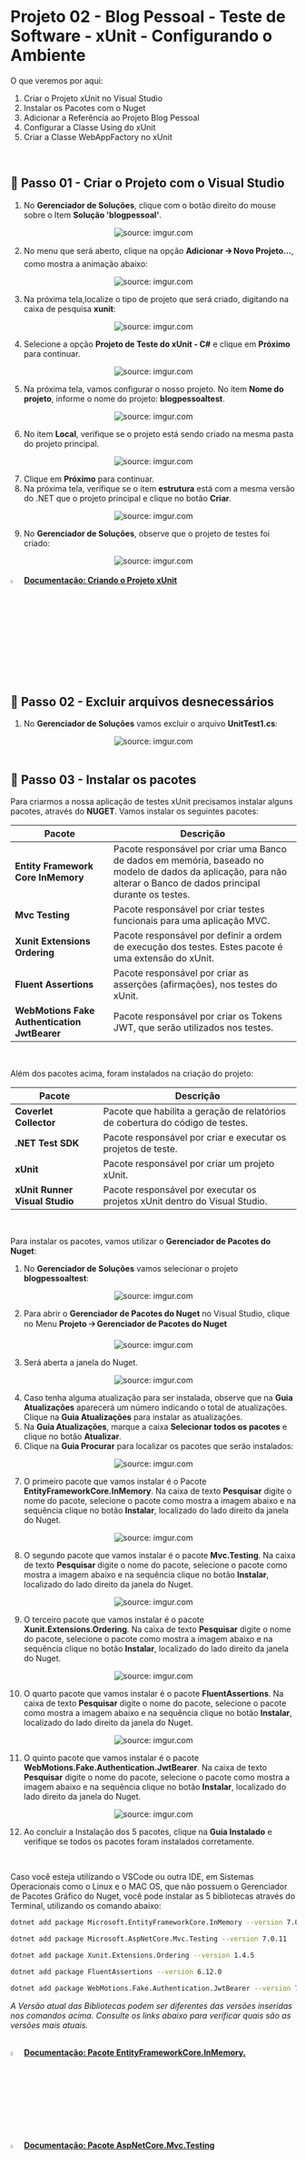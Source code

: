 <h1>Projeto 02 - Blog Pessoal - Teste de Software - xUnit - Configurando o Ambiente</h1>



O que veremos por aqui:

1. Criar o Projeto xUnit no Visual Studio
2. Instalar os Pacotes com o Nuget
3. Adicionar a Referência ao Projeto Blog Pessoal
4. Configurar a Classe Using do xUnit
5. Criar a Classe WebAppFactory no xUnit

<br />

<h2>👣 Passo 01 - Criar o Projeto com o Visual Studio</h2>




1. No **Gerenciador de Soluções**, clique com o botão direito do mouse sobre o Item **Solução 'blogpessoal'**. 

<div align="center">
  <img src="https://i.imgur.com/dj055oP.png" title="source: imgur.com" />
</div>

2. No menu que será aberto, clique na opção **Adicionar 🡪 Novo Projeto...**, como mostra a animação abaixo: 

<div align="center">
  <img src="https://i.imgur.com/OZz4aM9.gif" title="source: imgur.com" />
</div>

3. Na próxima tela,localize o tipo de projeto que será criado, digitando na caixa de pesquisa **xunit**:

<div align="center">
  <img src="https://i.imgur.com/JNQkRuW.png" title="source: imgur.com" />
</div>

4. Selecione a opção **Projeto de Teste do xUnit - C#** e clique em **Próximo** para continuar.

<div align="center">
  <img src="https://i.imgur.com/IhjYFq1.png" title="source: imgur.com" />
</div>

5. Na próxima tela, vamos configurar o nosso projeto. No item **Nome do projeto**, informe o nome do projeto: **blogpessoaltest**. 

<div align="center">
  <img src="https://i.imgur.com/6F9tAJb.png" title="source: imgur.com" />
</div>

6. No item **Local**, verifique se o projeto está sendo criado na mesma pasta do projeto principal.

<div align="center">
  <img src="https://i.imgur.com/SkVPFo1.png" title="source: imgur.com" />
</div>

7. Clique em **Próximo** para continuar.
8. Na próxima tela, verifique se o item **estrutura** está com a mesma versão do .NET que o projeto principal e clique no botão **Criar**. 

<div align="center">
  <img src="https://i.imgur.com/JzcOhxY.png" title="source: imgur.com" />
</div>

9. No **Gerenciador de Soluções**, observe que o projeto de testes foi criado:

<div align="center"><img src="https://i.imgur.com/SxkgQFO.png" title="source: imgur.com" /></div>

<br />

<div align="left"><img src="https://i.imgur.com/p0zl5ZX.png" title="source: imgur.com" width="4%"/> <a href="https://learn.microsoft.com/pt-br/aspnet/core/fundamentals/environments?view=aspnetcore-7.0" target="_blank"><b>Documentação: Criando o Projeto xUnit</b></a></div>

<br />

<h2>👣 Passo 02 - Excluir arquivos desnecessários</h2>



1. No **Gerenciador de Soluções** vamos excluir o arquivo **UnitTest1.cs**:

<div align="center"><img src="https://i.imgur.com/3Jb0Od6.png" title="source: imgur.com" /></div>

<br />

<h2>👣 Passo 03 - Instalar os pacotes</h2>



Para criarmos a nossa aplicação de testes xUnit precisamos instalar alguns pacotes, através do **NUGET**. Vamos instalar os seguintes pacotes:


| Pacote                                       | Descrição                                                    |
| -------------------------------------------- | ------------------------------------------------------------ |
| **Entity Framework Core InMemory**           | Pacote responsável por criar uma Banco de dados em memória, baseado no modelo de dados da aplicação, para não alterar o Banco de dados principal durante os testes. |
| **Mvc Testing**                              | Pacote responsável por criar testes funcionais para uma aplicação MVC. |
| **Xunit Extensions Ordering**                | Pacote responsável por definir a ordem de execução dos testes. Estes pacote é uma extensão do xUnit. |
| **Fluent Assertions**                        | Pacote responsável por criar as asserções (afirmações), nos testes do xUnit. |
| **WebMotions Fake Authentication JwtBearer** | Pacote responsável por criar os Tokens JWT, que serão utilizados nos testes. |

<br />

Além dos pacotes acima, foram instalados na criação do projeto:

| Pacote                         | Descrição                                                    |
| ------------------------------ | ------------------------------------------------------------ |
| **Coverlet Collector**         | Pacote que habilita a geração de relatórios de cobertura do código de testes. |
| **.NET Test SDK**              | Pacote responsável por criar e executar os projetos de teste. |
| **xUnit**                      | Pacote responsável por criar um projeto xUnit.               |
| **xUnit Runner Visual Studio** | Pacote responsável por executar os projetos xUnit dentro do Visual Studio. |

<br />

Para instalar os pacotes, vamos utilizar o **Gerenciador de Pacotes do Nuget**: 

1. No **Gerenciador de Soluções** vamos selecionar o projeto **blogpessoaltest**:

<div align="center"><img src="https://i.imgur.com/hFtkSHF.png" title="source: imgur.com" /></div>

2. Para abrir o **Gerenciador de Pacotes do Nuget** no Visual Studio, clique no Menu **Projeto 🡢 Gerenciador de Pacotes do Nuget**

<div align="center"><img src="https://i.imgur.com/py7lAQ5.gif" title="source: imgur.com" /></div>

3. Será aberta a janela do Nuget.

<div align="center"><img src="https://i.imgur.com/i6Xm8A7.png" title="source: imgur.com" /></div>

4. Caso tenha alguma atualização para ser instalada, observe que na **Guia Atualizações** aparecerá um número indicando o total de atualizações. Clique na **Guia Atualizações** para instalar as atualizações.
5. Na **Guia Atualizações**, marque a caixa **Selecionar todos os pacotes** e clique no botão **Atualizar**.
6. Clique na **Guia Procurar** para localizar os pacotes que serão instalados:

<div align="center"><img src="https://i.imgur.com/8JTveYT.png" title="source: imgur.com" /></div>

7. O primeiro pacote que vamos instalar é o Pacote **EntityFrameworkCore.InMemory**. Na caixa de texto **Pesquisar** digite o nome do pacote, selecione o pacote como mostra a imagem abaixo e na sequência clique no botão **Instalar**, localizado do lado direito da janela do Nuget.

<div align="center"><img src="https://i.imgur.com/FrkQBEy.png" title="source: imgur.com" /></div>

8. O segundo pacote que vamos instalar é o pacote **Mvc.Testing**. Na caixa de texto **Pesquisar** digite o nome do pacote, selecione o pacote como mostra a imagem abaixo e na sequência clique no botão **Instalar**, localizado do lado direito da janela do Nuget.

<div align="center"><img src="https://i.imgur.com/ApsnBnl.png" title="source: imgur.com" /></div>

9. O terceiro pacote que vamos instalar é o pacote **Xunit.Extensions.Ordering**. Na caixa de texto **Pesquisar** digite o nome do pacote, selecione o pacote como mostra a imagem abaixo e na sequência clique no botão **Instalar**, localizado do lado direito da janela do Nuget.

<div align="center"><img src="https://i.imgur.com/Tw0EJov.png" title="source: imgur.com" /></div>

10. O quarto pacote que vamos instalar é o pacote **FluentAssertions**. Na caixa de texto **Pesquisar** digite o nome do pacote, selecione o pacote como mostra a imagem abaixo e na sequência clique no botão **Instalar**, localizado do lado direito da janela do Nuget.

<div align="center"><img src="https://i.imgur.com/a6h3HRJ.png" title="source: imgur.com" /></div>

11. O quinto pacote que vamos instalar é o pacote **WebMotions.Fake.Authentication.JwtBearer**. Na caixa de texto **Pesquisar** digite o nome do pacote, selecione o pacote como mostra a imagem abaixo e na sequência clique no botão **Instalar**, localizado do lado direito da janela do Nuget.

<div align="center"><img src="https://i.imgur.com/sFzHm99.png" title="source: imgur.com" /></div>

12. Ao concluir a Instalação dos 5 pacotes, clique na **Guia Instalado** e verifique se todos os pacotes foram instalados corretamente. 

<br />

Caso você esteja utilizando o VSCode ou outra IDE, em   Sistemas Operacionais como o Linux e o MAC OS, que não possuem o   Gerenciador de Pacotes Gráfico do Nuget, você pode instalar as 5   bibliotecas através do Terminal, utilizando os comando abaixo:

```bash
dotnet add package Microsoft.EntityFrameworkCore.InMemory --version 7.0.11

dotnet add package Microsoft.AspNetCore.Mvc.Testing --version 7.0.11

dotnet add package Xunit.Extensions.Ordering --version 1.4.5

dotnet add package FluentAssertions --version 6.12.0

dotnet add package WebMotions.Fake.Authentication.JwtBearer --version 7.0.0
```

*A Versão atual das Bibliotecas podem ser diferentes das versões inseridas nos comandos acima. Consulte os   links abaixo para verificar quais são as versões mais atuais.*

<br />

<div align="left"><img src="https://i.imgur.com/2czVisH.png" title="source: imgur.com" width="4%"/> <a href="https://www.nuget.org/packages/Microsoft.EntityFrameworkCore.InMemory" target="_blank"><b>Documentação: Pacote EntityFrameworkCore.InMemory.</b></a></div>

<div align="left"><img src="https://i.imgur.com/2czVisH.png" title="source: imgur.com" width="4%"/> <a href="https://www.nuget.org/packages/Microsoft.AspNetCore.Mvc.Testing" target="_blank"><b>Documentação: Pacote AspNetCore.Mvc.Testing</b></a></div>

<div align="left"><img src="https://i.imgur.com/2czVisH.png" title="source: imgur.com" width="4%"/> <a href="https://www.nuget.org/packages/Xunit.Extensions.Ordering" target="_blank"><b>Documentação: Pacote Xunit.Extensions.Ordering.</b></a></div>

<div align="left"><img src="https://i.imgur.com/2czVisH.png" title="source: imgur.com" width="4%"/> <a href="https://www.nuget.org/packages/FluentAssertions" target="_blank"><b>Documentação: Pacote FluentAssertions.</b></a></div>

<div align="left"><img src="https://i.imgur.com/2czVisH.png" title="source: imgur.com" width="4%"/> <a href="https://www.nuget.org/packages/WebMotions.Fake.Authentication.JwtBearer" target="_blank"><b>Documentação: Pacote WebMotions.Fake.Authentication.JwtBearer</b></a></div>

<br />

<h2>👣 Passo 04 - Adicionar a Referência ao Projeto Blog Pessoal</h2>



Para executarmos os testes é necessário associar o projeto xUnit ao projeto ASP.NET, como veremos abaixo:

1. No **Gerenciador de Soluções**, clique com o botão direito do mouse sobre o projeto de testes **blogpessoaltest** e clique na opção **Adicionar 🡪 Referência de Projeto...**, como mostra a animação abaixo:

<div align="center"><img src="https://i.imgur.com/fl1sgI3.gif" title="source: imgur.com" /></div>

2. Na janela **Gerenciador de Referências**, marque o projeto **blogpessoal** e clique em **OK** para concluir.

<div align="center"><img src="https://i.imgur.com/tmPBuI7.png" title="source: imgur.com" /></div>

Agora o projeto de testes **blogpessoaltest** está associado ao projeto **blogpessoal**.

<br />

<h2>👣 Passo 05 - Configurar a Classe Using</h2>



1. No **Gerenciador de Soluções** abra a Classe **Using.cs** do projeto de testes **blogpessoaltest**:

<div align="center"><img src="https://i.imgur.com/3JB3soz.png" title="source: imgur.com" /></div>

2. Adicione as linhas abaixo na Classe **Using.cs**:

```c#
[assembly: CollectionBehavior(DisableTestParallelization = true)]

[assembly: TestCaseOrderer("Xunit.Extensions.Ordering.TestCaseOrderer", "Xunit.Extensions.Ordering")]
```

Vamos analisar o código acima:

<div align="center"><img src="https://i.imgur.com/kh7pJ7z.png" title="source: imgur.com" /></div>

**Linha 03:** Desabilita a execução de testes em paralelo, ou seja, dois ou mais testes simultaneamente.

**Linha 05:** Habilita a Ordenação de Testes, ou seja, a pessoa desenvolvedora poderá definir a sequência de execução dos testes.

<br />

<div align="left"><img src="https://i.imgur.com/p0zl5ZX.png" title="source: imgur.com" width="4%"/> <a href="https://xunit.net/docs/running-tests-in-parallel" target="_blank"><b>Documentação: Testes em Paralelo</b></a></div>

<div align="left"><img src="https://i.imgur.com/p0zl5ZX.png" title="source: imgur.com" width="4%"/> <a href="https://www.nuget.org/packages/Xunit.Extensions.Ordering#setup-ordering" target="_blank"><b>Documentação: Ordenação dos testes</b></a></div>

<br />

<h2>👣 Passo 06 - Criar a Classe WebAppFactory no Projeto Blog Pessoal Test</h2>



A Classe **WebAppFactory** será utilizada para inicializar o projeto **Blog Pessoal** em memória, para realizarmos os testes funcionais da aplicação, dentro do projeto de testes do xUnit **Blog Pessoal Test**. 

Dentro do projeto **blogpessoaltest**, vamos criar a pasta **Factory**:

1. No lado direito superior, na Guia **Gerenciador de Soluções**, clique com o botão direito do mouse sobre o projeto  **blogpessoaltest** e clique na opção **Adicionar 🡪 Nova Pasta**

2. Digite o nome da pasta (**Factory**), com a primeira letra maiúscula, seguindo o padrão do C# e pressione **enter** para concluir. 

<br />

Na sequência, vamos criar a **Classe WebAppFactory** na pasta **Factory**.

1. Clique com o botão direito do mouse sobre a **pasta Factory** e na sequência, clique na opção **Adicionar 🡪 Classe**
2. No item **Nome**, digite o nome da Classe (**WebAppFactory**)
3. Clique no botão **Adicionar** para concluir.

<br />

Agora vamos criar e analisar o código da **Classe WebAppFactory**:

<div align="center"><img src="https://i.imgur.com/pJkUW9q.png" title="source: imgur.com" /></div>

**Linha 01:** Importamos o Namespace **blogpessoal** (pasta raíz do projeto Blog Pessoal), através da palavra reservada **using**.

**Linha 02:** Importamos o Namespace **Data** (pasta Model do projeto Blog Pessoal), através da palavra reservada **using**.

**Linha 03:** Importamos o Namespace **AspNetCore.Hosting**, através da palavra reservada **using**. Este Pacote possui os Métodos necessários para configurar serviços adicionais para o aplicativo Web.

**Linha 04:** Importamos o Namespace **AspNetCore.Mvc.Testing**, através da palavra reservada **using**. Este Pacote possui os Métodos necessários para implementar testes em aplicações MVC.

**Linha 05:** Importamos o Namespace **Microsoft.AspNetCore.TestHost**, através da palavra reservada **using**. Este Pacote possui os Métodos necessários para implementar o Servidor de testes.

**Linha 06:** Importamos o Namespace **EntityFrameworkCore**, através da palavra reservada **using**. Este Pacote possui os Métodos necessários para interagir com o Banco de dados.

**Linha 07:** Importamos o Namespace **Extensions.DependencyInjection**, através da palavra reservada **using**. Este Pacote implementa Serviços como uma Injeção de Dependências.

**Linha 08:** Importamos o Namespace **WebMotions.Fake.Authentication.JwtBearer**, através da palavra reservada **using**. Este Pacote implementa o Serviço de geração de Token JWT para testar endpoints protegidos.

**Linha 12:** Foi criada a Classe **WebAppFactory** como uma Herança da Classe **WebApplicationFactory**. `WebApplicationFactory<TEntryPoint>` é usado para criar um Servidor de Testes, para executar os testes de integração e End to End. O Generic **TEntryPoint** é a classe de ponto de entrada da aplicação que será testada, ou seja, a Classe **Program**.

As classes de teste implementarão uma interface auxiliar, chamada **IClassFixture**, que indica que a classe contém testes e fornece instâncias de objetos compartilhadas entre os testes na classe, ou seja, contém dependências que nós utilizaremos nos testes. Em nosso projeto, iremos compartilhar o Banco de dados em memória e o Serviço de Geração de Tokens JWT (Fake Token).

A classe de testes, usa a Classe **WebAppFactory** para iniciar o projeto de testes do xUnit e fornecer um Cliente HTTP, através da Classe **HttpClient**, para os métodos de teste realizarem Requisições HTTP.

**Linha 14:** Cria o Método **ConfigureWebHost(IWebHostBuilder builder)**, que cria uma nova configuração para a aplicação, através da sobrecarga do Método.

**Linha 17:** Cria um serviço adicional, que poderá ser chamado inúmeras vezes. Aqui vamos construir a configuração do Banco de dados em memória, que será utilizado nos testes.

**Linha 19:** Realiza uma busca nos serviços da aplicação, para localizar a configuração do contexto padrão aplicação, ou seja, o Banco de dados.

**Linhas 23 e 24:** Caso o contexto da aplicação seja encontrado, ele será removido.

**Linhas 26 a 29:** Adiciona um novo contexto contendo a configuração do Banco de dados em memória. Essa configuração substituirá o contexto padrão da aplicação durante a execução do teste.

**Linhas 31 a 33:** Registra o novo contexto no projeto de testes.

**Linhas 35 a 43:** Tenta criar as Tabelas no Banco de dados em Memória, baseados na Classe **AppDbContext**, que define o contexto da aplicação principal. Caso as tabelas não sejam criadas, será retornada uma mensagem de erro.

**Linha 47:** Especifica a pasta raiz do projeto web como a pasta principal do aplicativo, quando o aplicativo for iniciado a partir desta pasta. O ponto indica que a pasta principal é a pasta do projeto.

**Linha 49:** Cria um Servidor de Testes e substitui o serviço de geração do Token JWT, que foram adicionados na classe Program, pelo Serviço de Geração de Token JWT Fake Token.

**Linha 51:** Adicionamos o serviço de  autenticação ao pipeline de execução do Projeto de testes do ASP.NET, ou seja, habilitamos o  serviço de autenticação Fake Token, que irá procurar no Cabeçalho (header) de todas as requisições HTTP de teste por um Token JWT.

**Linha 53:** Estamos informando ao serviço de autenticação, que ele deve procurar um Token **Bearer**, no formato **JWT**. **Bearer** significa que o Token será enviado no cabeçalho da requisição, na propriedade **Authorization**.

**Linha 54:** O Token JWT pode ser gerado de várias formas, inclusive em sites externos, como: Facebook, Twitter, Google e  Microsoft. Este processo é chamado de **Challenge** ou desafiar, onde confrontamos um servidor para que ele faça uma autenticação e nos retorne o Token. Desta forma, nosso desafio  aqui é dizer para o ASP.NET que estamos utilizando uma autenticação  interna, ou seja, ela é gerada neste servidor e vale única e  exclusivamente para este servidor. Por este motivo, precisamos de uma  configuração adicional **DefaultChallengeScheme**, que  definirá este processo.

**Linhas 55:** Inicializa o Serviço Fake Token com as opções padrão.

**Linha 57:** Inicializa o Projeto de testes com todas as configurações criadas anteriormente, ou seja, com o Banco de dados em memória e com o serviço Fake Token.

O Código completo, você confere abaixo:

```c#
using blogpessoal;
using blogpessoal.Data;
using Microsoft.AspNetCore.Hosting;
using Microsoft.AspNetCore.Mvc.Testing;
using Microsoft.AspNetCore.TestHost;
using Microsoft.EntityFrameworkCore;
using Microsoft.Extensions.DependencyInjection;
using WebMotions.Fake.Authentication.JwtBearer;

namespace blogpessoaltest.Factory
{
    public class WebAppFactory : WebApplicationFactory<Program>
    {
        protected override void ConfigureWebHost(IWebHostBuilder builder)
        {

            builder.ConfigureServices(services =>
            {
                var descriptor = services.SingleOrDefault(
                    d => d.ServiceType ==
                        typeof(DbContextOptions<AppDbContext>));

                if (descriptor != null)
                    services.Remove(descriptor);

                services.AddDbContext<AppDbContext>(options =>
                {
                    options.UseInMemoryDatabase("InMemoryBlogPessoalTest");
                });

                var sp = services.BuildServiceProvider();
                using var scope = sp.CreateScope();
                using var appContext = scope.ServiceProvider.GetRequiredService<AppDbContext>();

                try
                {
                    appContext.Database.EnsureCreated();
                }
                catch (Exception ex)
                {
                    Console.WriteLine(ex.ToString());
                    throw;
                }

            });

            builder.UseContentRoot(".");

            builder.UseTestServer().ConfigureTestServices(collection =>
            {
                collection.AddAuthentication(options =>
                {
                    options.DefaultAuthenticateScheme = FakeJwtBearerDefaults.AuthenticationScheme;
                    options.DefaultChallengeScheme = FakeJwtBearerDefaults.AuthenticationScheme;
                }).AddFakeJwtBearer();
            });
            base.ConfigureWebHost(builder);
        }
    }
}
```

Ambiente configurado, estamos prontos para criar os nossos testes!

<br />

<div align="left"><img src="https://i.imgur.com/wHTDfQ2.png" title="source: imgur.com" width="4%"/> <a href="https://learn.microsoft.com/pt-br/dotnet/api/microsoft.aspnetcore.mvc.testing.webapplicationfactory-1?view=aspnetcore-7.0" target="_blank"><b>Documentação: Classe WebApplicationFactory</b></a></div>

<div align="left"><img src="https://i.imgur.com/wHTDfQ2.png" title="source: imgur.com" width="4%"/> <a href="https://learn.microsoft.com/pt-br/dotnet/api/microsoft.aspnetcore.hosting.webhostbuilder?view=aspnetcore-7.0" target="_blank"><b>Documentação: Classe WebHostBuilder</b></a></div>

<div align="left"><img src="https://i.imgur.com/wHTDfQ2.png" title="source: imgur.com" width="4%"/> <a href="https://learn.microsoft.com/pt-br/dotnet/api/microsoft.extensions.dependencyinjection.serviceprovider?view=dotnet-plat-ext-7.0" target="_blank"><b>Documentação: Classe ServiceProvider</b></a></div>

<div align="left"><img src="https://i.imgur.com/wHTDfQ2.png" title="source: imgur.com" width="4%"/> <a href="https://learn.microsoft.com/pt-br/dotnet/api/microsoft.extensions.hosting.hostinghostbuilderextensions.usecontentroot?view=dotnet-plat-ext-7.0" target="_blank"><b>Documentação: Classe HostingHostBuilderExtensions</b></a></div>

<div align="left"><img src="https://i.imgur.com/wHTDfQ2.png" title="source: imgur.com" width="4%"/> <a href="https://github.com/webmotions/fake-authentication-jwtbearer" target="_blank"><b>Documentação: Classe fake-authentication-jwtbearer</b></a></div>

<br /><br />

<div align="left"><a href="README.md"><img src="https://i.imgur.com/XMgF3gl.png" title="source: imgur.com" width="3%"/>Voltar</a></div>
